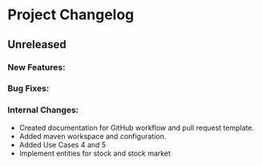 # Project Changelog

## Unreleased
### New Features:
### Bug Fixes:
### Internal Changes:

- Created documentation for GitHub workflow and pull request template.
- Added maven workspace and configuration.
- Added Use Cases 4 and 5
- Implement entities for stock and stock market
